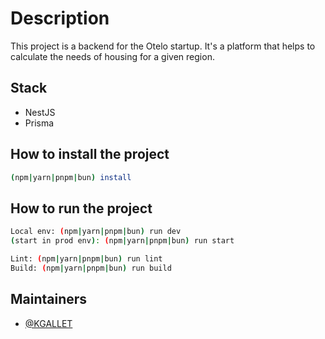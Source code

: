 # Description

This project is a backend for the Otelo startup. It's a platform that helps to calculate the needs of housing for a given region.

## Stack

- NestJS
- Prisma

## How to install the project

```bash
(npm|yarn|pnpm|bun) install
```

## How to run the project

```bash
Local env: (npm|yarn|pnpm|bun) run dev 
(start in prod env): (npm|yarn|pnpm|bun) run start

Lint: (npm|yarn|pnpm|bun) run lint
Build: (npm|yarn|pnpm|bun) run build  
```

## Maintainers

- [@KGALLET](https://github.com/KGALLET)

